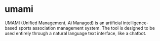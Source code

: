 # umami
UMAMI (Unified Management, Ai Managed) is an artificial intelligence-based sports association management system. The tool is designed to be used entirely through a natural language text interface, like a chatbot.
